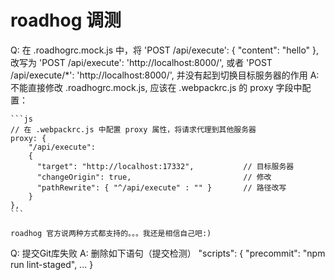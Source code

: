 # roadhog 调测

Q: 在 .roadhogrc.mock.js 中，将
  'POST /api/execute': {
    "content": "hello"
  },
  改写为
  'POST /api/execute': 'http://localhost:8000/',
  或者
  'POST /api/execute/*': 'http://localhost:8000/',
  并没有起到切换目标服务器的作用
A: 不能直接修改 .roadhogrc.mock.js, 应该在 .webpackrc.js 的 proxy 字段中配置：

    ```js
    // 在 .webpackrc.js 中配置 proxy 属性，将请求代理到其他服务器
    proxy: {
        "/api/execute": 
        {
          "target": "http://localhost:17332",           // 目标服务器
          "changeOrigin": true,                         // 修改
          "pathRewrite": { "^/api/execute" : "" }       // 路径改写
        }
    },
    ```

    roadhog 官方说两种方式都支持的。。。我还是相信自己吧:)

Q: 提交Git库失败
A: 删除如下语句（提交检测）
  "scripts": {
    "precommit": "npm run lint-staged",
    ...
  }
